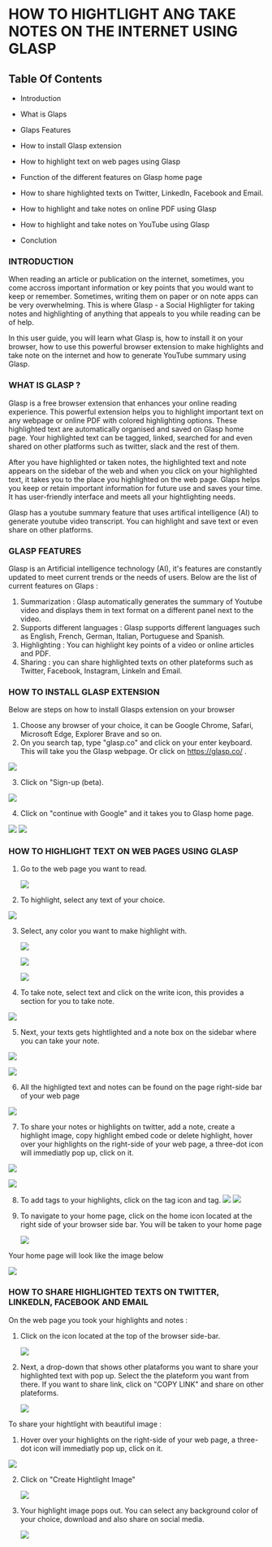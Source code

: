 # HOW TO HIGHTLIGHT ANG TAKE NOTES ON THE INTERNET USING GLASP

## Table Of Contents

- Introduction
- What is Glaps
- Glaps Features
- How to install Glasp extension

- How to highlight text on web pages using Glasp
-  Function of the different features on Glasp home page
- How to share highlighted texts on Twitter, Linkedln, Facebook and Email.

- How to highlight and take notes on online PDF using Glasp
- How to highlight and take notes on YouTube using Glasp
- Conclution

### INTRODUCTION

When reading an article or publication on the internet, sometimes, you come accross important information or key points that you would want to keep or remember. Sometimes, writing them on paper or on note apps can be very overwhelming. This is where Glasp - a Social Highligter for taking notes and highlighting of anything that appeals to you while reading can be of help.

In this user guide, you will learn what Glasp is, how to install it on your browser, how to use this powerful browser extension to make highlights and take note on the internet and how to generate YouTube summary using Glasp.

### WHAT IS GLASP ?

<!-- Glaps is a social web highlighter where you can highlight and organise anything that appeals to you on webpages or online PDF. You can also use it to generate  -->

Glasp is a free browser extension that enhances your online reading experience. This powerful extension helps you to highlight important text on any webpage or online PDF with colored highlighting options. These highlighted text are automatically organised and saved on Glasp home page. Your highlighted text can be tagged, linked, searched for and even shared on other platforms such as twitter, slack and the rest of them.

After you have highlighted or taken notes, the highlighted text and note appears on the sidebar of the web and when you click on your highlighted text, it takes you to the place you highlighted on the web page. Glaps helps you keep or retain important information for future use and saves your time. It has user-friendly interface and meets all your hightlighting needs.

Glasp has a youtube summary feature that uses artifical intelligence (AI) to generate youtube video transcript. You can highlight and save text or even share on other platforms.

### GLASP FEATURES

Glasp is an Artificial intelligence technology (AI), it's features are constantly updated to meet current trends or the needs of users. Below are the list of current features on Glaps :

1. Summarization : Glasp automatically generates the summary of Youtube video and displays them in text format on a different panel next to the video.
2. Supports different languages : Glasp supports different languages such as English, French, German, Italian, Portuguese and Spanish.
3. Highlighting : You can highlight key points of a video or online articles and PDF.
4. Sharing : you can share highlighted texts on other plateforms such as Twitter, Facebook, Instagram, Linkeln and Email.

### HOW TO INSTALL GLASP EXTENSION

Below are steps on how to install Glasps extension on your browser

1.  Choose any browser of your choice, it can be Google Chrome, Safari, Microsoft Edge, Explorer Brave and so on.
2.  On you search tap, type "glasp.co" and click on your enter keyboard. This will take you the Glasp webpage. Or click on https://glasp.co/ .

![](images/search.png)

3.  Click on "Sign-up (beta).

![](images/signUP.png)

4. Click on "continue with Google" and it takes you to Glasp home page.

![](images/google_account.png)
![](images/glaspHome.png)

### HOW TO HIGHLIGHT TEXT ON WEB PAGES USING GLASP

1. Go to the web page you want to read.

   ![](images/webPage.PNG)

2. To highlight, select any text of your choice.

![](images/highlightText.PNG)

3. Select, any color you want to make highlight with.

   ![](images/select_highlight_color.png)

   ![](images/highlighted.png)

   ![](images/highlighted2.PNG)

4. To take note, select text and click on the write icon, this provides a section for you to take note.

![](images/note_icon.png)

5. Next, your texts gets hightlighted and a note box on the sidebar where you can take your note.

![](images/note.PNG)

![](images/note_taken.PNG)

6. All the highligted text and notes can be found on the page right-side bar of your web page

![](images/all_highlights.png)

7. To share your notes or highlights on twitter, add a note, create a highlight image, copy highlight embed code or delete highlight, hover over your highlights on the right-side of your web page, a three-dot icon will immediatly pop up, click on it.

![](images/threeDot_icon2.png)

![](images/threeDot_icon_drop_down.png)

8. To add tags to your highlights, click on the tag icon and tag.
   ![](images/tag_icon.png)
   ![](images/added_tag.png)

9. To navigate to your home page, click on the home icon located at the right side of your browser side bar. You will be taken to your home page

   ![](images/home_icon.png)

Your home page will look like the image below

![](images/homePage.PNG)

<!-- ### FUNCTION OF DIFFRENT FEATURES ON GLASP HOME PAGE -->

### HOW TO SHARE HIGHLIGHTED TEXTS ON TWITTER, LINKEDLN, FACEBOOK AND EMAIL

<!-- To share highlighted texts or notes on the other plateforms like Twitter, Linkedln, Facebook and Email : -->

On the web page you took your highlights and notes :

1. Click on the icon located at the top of the browser side-bar.

   ![](images/share_icon.png)

2. Next, a drop-down that shows other plataforms you want to share your highlighted text with pop up. Select the the plateform you want from there. If you want to share link, click on "COPY LINK" and share on other plateforms.

   ![](images/share_on_social.png)

To share your hightlight with beautiful image :

1. Hover over your highlights on the right-side of your web page, a three-dot icon will immediatly pop up, click on it.

![](images/threeDot_icon2.png)

2. Click on "Create Hightlight Image"

   ![](image/../images/create_highlight_image.png)

3. Your highlight image pops out. You can select any background color of your choice, download and also share on social media.

   ![](images/image_generated.PNG)
